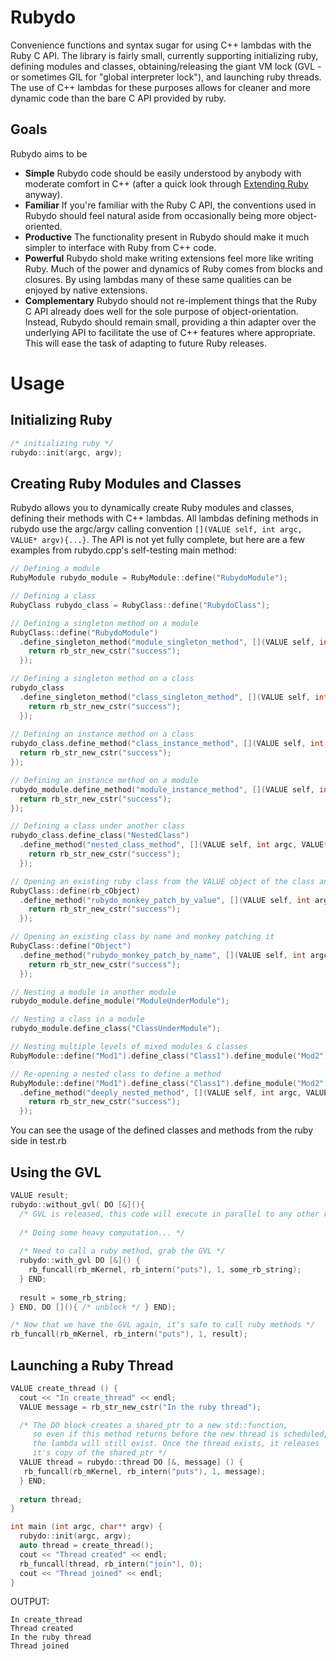 Rubydo
======

Convenience functions and syntax sugar for using C++ lambdas with the Ruby C API. The library is fairly small, currently  supporting initializing ruby, defining modules and classes, obtaining/releasing the giant VM lock (GVL - or sometimes GIL for "global interpreter lock"), and launching ruby threads. The use of C++ lambdas for these purposes allows for cleaner and more dynamic code than the bare C API provided by ruby.

Goals
-----

Rubydo aims to be

- __Simple__ Rubydo code should be easily understood by anybody with moderate comfort in C++ (after a quick look through [Extending Ruby](http://media.pragprog.com/titles/ruby3/ext_ruby.pdf) anyway).
- __Familiar__ If you're familiar with the Ruby C API, the conventions used in Rubydo should feel natural aside from occasionally being more object-oriented.
- __Productive__ The functionality present in Rubydo should make it much simpler to interface with Ruby from C++ code.
- __Powerful__ Rubydo shold make writing extensions feel more like writing Ruby. Much of the power and dynamics of Ruby comes from blocks and closures. By using lambdas many of these same qualities can be enjoyed by native extensions.
- __Complementary__ Rubydo should not re-implement things that the Ruby C API already does well for the sole purpose of object-orientation. Instead, Rubydo should remain small, providing a thin adapter over the underlying API to facilitate the use of C++ features where appropriate. This will ease the task of adapting to future Ruby releases.

Usage
=====

Initializing Ruby
-----------------

```C++
/* initializing ruby */
rubydo::init(argc, argv);
```

Creating Ruby Modules and Classes
---------------------------------

Rubydo allows you to dynamically create Ruby modules and classes, defining their methods with C++ lambdas. All lambdas defining methods in rubydo use the argc/argv calling convention `[](VALUE self, int argc, VALUE* argv){...}`. The API is not yet fully complete, but here are a few examples from rubydo.cpp's self-testing main method:

```C++
// Defining a module
RubyModule rubydo_module = RubyModule::define("RubydoModule");

// Defining a class
RubyClass rubydo_class = RubyClass::define("RubydoClass");

// Defining a singleton method on a module
RubyClass::define("RubydoModule")
  .define_singleton_method("module_singleton_method", [](VALUE self, int argc, VALUE* argv){
    return rb_str_new_cstr("success");
  });

// Defining a singleton method on a class
rubydo_class
  .define_singleton_method("class_singleton_method", [](VALUE self, int argc, VALUE* argv){
    return rb_str_new_cstr("success");
  });
  
// Defining an instance method on a class
rubydo_class.define_method("class_instance_method", [](VALUE self, int argc, VALUE* argv){
  return rb_str_new_cstr("success");
});

// Defining an instance method on a module
rubydo_module.define_method("module_instance_method", [](VALUE self, int argc, VALUE* argv){
  return rb_str_new_cstr("success");
});

// Defining a class under another class
rubydo_class.define_class("NestedClass")
  .define_method("nested_class_method", [](VALUE self, int argc, VALUE* argv){
    return rb_str_new_cstr("success");
  });

// Opening an existing ruby class from the VALUE object of the class and monkey patching it with a new method
RubyClass::define(rb_cObject)
  .define_method("rubydo_monkey_patch_by_value", [](VALUE self, int argc, VALUE* argv){
    return rb_str_new_cstr("success");
  });

// Opening an existing class by name and monkey patching it
RubyClass::define("Object")
  .define_method("rubydo_monkey_patch_by_name", [](VALUE self, int argc, VALUE* argv){
    return rb_str_new_cstr("success");
  });

// Nesting a module in another module
rubydo_module.define_module("ModuleUnderModule");

// Nesting a class in a module
rubydo_module.define_class("ClassUnderModule");

// Nesting multiple levels of mixed modules & classes
RubyModule::define("Mod1").define_class("Class1").define_module("Mod2").define_class("Class2");

// Re-opening a nested class to define a method
RubyModule::define("Mod1").define_class("Class1").define_module("Mod2").define_class("Class2")
  .define_method("deeply_nested_method", [](VALUE self, int argc, VALUE* argv){
    return rb_str_new_cstr("success");
  });
```

You can see the usage of the defined classes and methods from the ruby side in test.rb

Using the GVL
-------------
  
```C++
VALUE result;
rubydo::without_gvl( DO [&](){
  /* GVL is released, this code will execute in parallel to any other ruby threads */
  
  /* Doing some heavy computation... */
  
  /* Need to call a ruby method, grab the GVL */
  rubydo::with_gvl DO [&]() {
    rb_funcall(rb_mKernel, rb_intern("puts"), 1, some_rb_string);
  } END;
  
  result = some_rb_string;
} END, DO [](){ /* unblock */ } END);

/* Now that we have the GVL again, it's safe to call ruby methods */
rb_funcall(rb_mKernel, rb_intern("puts"), 1, result);
```

Launching a Ruby Thread
-----------------------

```C++
VALUE create_thread () {
  cout << "In create_thread" << endl;
  VALUE message = rb_str_new_cstr("In the ruby thread");

  /* The DO block creates a shared_ptr to a new std::function,
     so even if this method returns before the new thread is scheduled,
     the lambda will still exist. Once the thread exists, it releases
     it's copy of the shared_ptr */
  VALUE thread = rubydo::thread DO [&, message] () {
   rb_funcall(rb_mKernel, rb_intern("puts"), 1, message);
  } END;
  
  return thread;
}

int main (int argc, char** argv) {
  rubydo::init(argc, argv);
  auto thread = create_thread();
  cout << "Thread created" << endl;
  rb_funcall(thread, rb_intern("join"), 0);
  cout << "Thread joined" << endl;
}
```

OUTPUT:

```
In create_thread  
Thread created  
In the ruby thread  
Thread joined  
```

